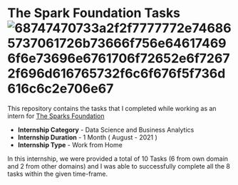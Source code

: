 # The Spark Foundation Tasks            ![68747470733a2f2f7777772e746865737061726b73666f756e646174696f6e73696e6761706f72652e6f72672f696d616765732f6c6f676f5f736d616c6c2e706e67](https://user-images.githubusercontent.com/88054419/129256427-33e4915f-2985-4cc7-bfb0-c02e3ac60d2f.png)

This repository contains the tasks that I completed while working as an intern for [The Sparks Foundation](https://www.thesparksfoundationsingapore.org/)
- **Internship Category** - Data Science and Business Analytics
- **Internship Duration** - 1 Month ( August - 2021 )
- **Internship Type** - Work from Home

In this internship, we were provided a total of 10 Tasks (6 from own domain and 2 from other domains) and I was able to successfully complete all the 8 tasks within the given time-frame.


